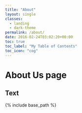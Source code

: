 ```yaml
---
title: "About"
layout: single
classes:
  - landing
  - dark-theme
permalink: /about/
date: 2016-02-24T03:02:20+00:00
toc: true
toc_label: "My Table of Contents"
toc_icon: "cog"  
---
```

<h1>About Us page</h1>
<h2>Text</h2>
{% include base_path %}